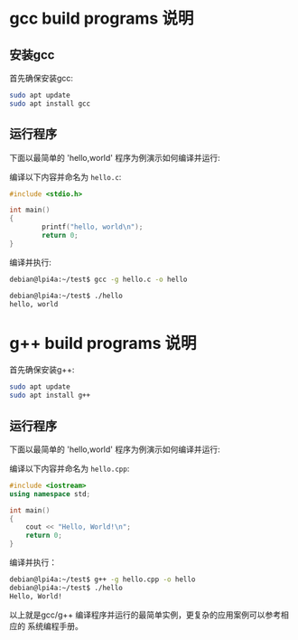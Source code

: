 # gcc build programs 说明

## 安装gcc

首先确保安装gcc:

```bash
sudo apt update
sudo apt install gcc
```

## 运行程序

下面以最简单的 'hello,world' 程序为例演示如何编译并运行:

编译以下内容并命名为 `hello.c`:

```c
#include <stdio.h>

int main()
{
        printf("hello, world\n");
        return 0;
}
```

编译并执行:

```bash
debian@lpi4a:~/test$ gcc -g hello.c -o hello

debian@lpi4a:~/test$ ./hello
hello, world

```

# g++ build programs 说明


首先确保安装g++:

```bash
sudo apt update
sudo apt install g++
```

## 运行程序

下面以最简单的 'hello,world' 程序为例演示如何编译并运行:

编译以下内容并命名为 `hello.cpp`:

```c++
#include <iostream>
using namespace std;

int main()
{
    cout << "Hello, World!\n";
    return 0;
}

```

编译并执行：

```bash
debian@lpi4a:~/test$ g++ -g hello.cpp -o hello
debian@lpi4a:~/test$ ./hello
Hello, World!
```

以上就是gcc/g++ 编译程序并运行的最简单实例，更复杂的应用案例可以参考相应的
系统编程手册。

